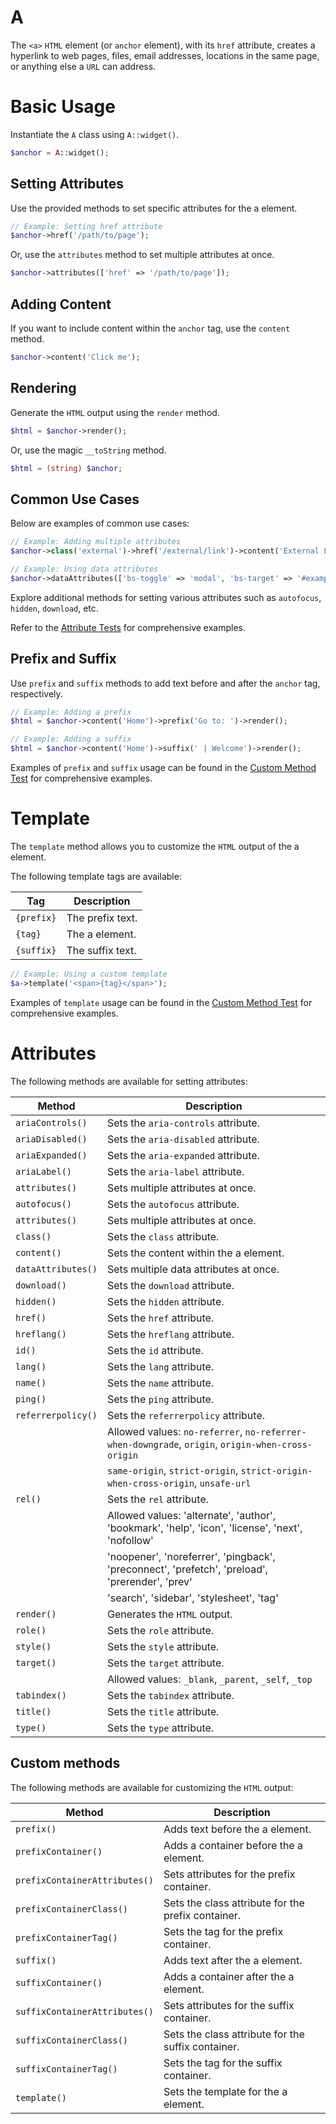 # A

The `<a>` `HTML` element (or `anchor` element), with its `href` attribute, creates a hyperlink to web pages, files,
email addresses, locations in the same page, or anything else a `URL` can address.

# Basic Usage

Instantiate the `A` class using `A::widget()`.

```php
$anchor = A::widget();
```

## Setting Attributes

Use the provided methods to set specific attributes for the a element.

```php
// Example: Setting href attribute
$anchor->href('/path/to/page');
```

Or, use the `attributes` method to set multiple attributes at once.

```php
$anchor->attributes(['href' => '/path/to/page']);
```

## Adding Content

If you want to include content within the `anchor` tag, use the `content` method.

```php
$anchor->content('Click me');
```

## Rendering

Generate the `HTML` output using the `render` method.

```php
$html = $anchor->render();
```

Or, use the magic `__toString` method.

```php
$html = (string) $anchor;
```

## Common Use Cases

Below are examples of common use cases:

```php
// Example: Adding multiple attributes
$anchor->class('external')->href('/external/link')->content('External Link');

// Example: Using data attributes
$anchor->dataAttributes(['bs-toggle' => 'modal', 'bs-target' => '#exampleModal', 'analytics' => 'trackClick']);
```

Explore additional methods for setting various attributes such as `autofocus`, `hidden`, `download`, etc.

Refer to the [Attribute Tests](https://github.com/php-forge/html/blob/main/tests/A/AttributeTest.php) for comprehensive
examples.

## Prefix and Suffix

Use `prefix` and `suffix` methods to add text before and after the `anchor` tag, respectively.

```php
// Example: Adding a prefix
$html = $anchor->content('Home')->prefix('Go to: ')->render();

// Example: Adding a suffix
$html = $anchor->content('Home')->suffix(' | Welcome')->render();
```

Examples of `prefix` and `suffix` usage can be found in the [Custom Method Test](https://github.com/php-forge/html/blob/main/tests/A/CustomMethodTest.php)
for comprehensive examples.

# Template

The `template` method allows you to customize the `HTML` output of the a element.

The following template tags are available:

| Tag        | Description      |
| ---------- | ---------------- |
| `{prefix}` | The prefix text. |
| `{tag}`    | The a element.   |
| `{suffix}` | The suffix text. |

```php
// Example: Using a custom template
$a->template('<span>{tag}</span>');
```

Examples of `template` usage can be found in the [Custom Method Test](https://github.com/php-forge/html/blob/main/tests/A/CustomMethodTest.php)
for comprehensive examples.

# Attributes

The following methods are available for setting attributes:

| Method            | Description                                                                                      |
| ----------------- | ------------------------------------------------------------------------------------------------ |
| `ariaControls()`  | Sets the `aria-controls` attribute.                                                              |
| `ariaDisabled()`  | Sets the `aria-disabled` attribute.                                                              |
| `ariaExpanded()`  | Sets the `aria-expanded` attribute.                                                              |
| `ariaLabel()`     | Sets the `aria-label` attribute.                                                                 |
| `attributes()`    | Sets multiple attributes at once.                                                                |
| `autofocus()`     | Sets the `autofocus` attribute.                                                                  |
| `attributes()`    | Sets multiple attributes at once.                                                                |
| `class()`         | Sets the `class` attribute.                                                                      |
| `content()`       | Sets the content within the a element.                                                           |
| `dataAttributes()`| Sets multiple data attributes at once.                                                           |
| `download()`      | Sets the `download` attribute.                                                                   |
| `hidden()`        | Sets the `hidden` attribute.                                                                     |
| `href()`          | Sets the `href` attribute.                                                                       |
| `hreflang()`      | Sets the `hreflang` attribute.                                                                   |
| `id()`            | Sets the `id` attribute.                                                                         |
| `lang()`          | Sets the `lang` attribute.                                                                       |
| `name()`          | Sets the `name` attribute.                                                                       |
| `ping()`          | Sets the `ping` attribute.                                                                       |
| `referrerpolicy()`| Sets the `referrerpolicy` attribute.                                                             |
|                   | Allowed values: `no-referrer`, `no-referrer-when-downgrade`, `origin`, `origin-when-cross-origin`|
|                   | `same-origin`, `strict-origin`, `strict-origin-when-cross-origin`, `unsafe-url`                  |
| `rel()`           | Sets the `rel` attribute.                                                                        |
|                   | Allowed values: 'alternate', 'author', 'bookmark', 'help', 'icon', 'license', 'next', 'nofollow' |
|                   | 'noopener', 'noreferrer', 'pingback', 'preconnect', 'prefetch', 'preload', 'prerender', 'prev'   |
|                   | 'search', 'sidebar', 'stylesheet', 'tag'                                                         |
| `render()`        | Generates the `HTML` output.                                                                     |
| `role()`          | Sets the `role` attribute.                                                                       |
| `style()`         | Sets the `style` attribute.                                                                      |
| `target()`        | Sets the `target` attribute.                                                                     |
|                   | Allowed values: `_blank`, `_parent`, `_self`, `_top`                                             |
| `tabindex()`      | Sets the `tabindex` attribute.                                                                   |
| `title()`         | Sets the `title` attribute.                                                                      |
| `type()`          | Sets the `type` attribute.                                                                       |

## Custom methods

The following methods are available for customizing the `HTML` output:

| Method                       | Description                                                                           |
| ---------------------------- | ------------------------------------------------------------------------------------- |
| `prefix()`                   | Adds text before the a element.                                                       |
| `prefixContainer()`          | Adds a container before the a element.                                                |
| `prefixContainerAttributes()`| Sets attributes for the prefix container.                                             |
| `prefixContainerClass()`     | Sets the class attribute for the prefix container.                                    |
| `prefixContainerTag()`       | Sets the tag for the prefix container.                                                |
| `suffix()`                   | Adds text after the a element.                                                        |
| `suffixContainer()`          | Adds a container after the a element.                                                 |
| `suffixContainerAttributes()`| Sets attributes for the suffix container.                                             |
| `suffixContainerClass()`     | Sets the class attribute for the suffix container.                                    |
| `suffixContainerTag()`       | Sets the tag for the suffix container.                                                |
| `template()`                 | Sets the template for the a element.                                                  |
